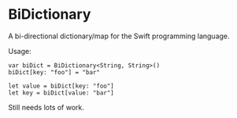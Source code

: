 # BiDictionary

A bi-directional dictionary/map for the Swift programming language.


Usage:
```
var biDict = BiDictionary<String, String>()
biDict[key: "foo"] = "bar"

let value = biDict[key: "foo"]
let key = biDict[value: "bar"]
```


Still needs lots of work.
